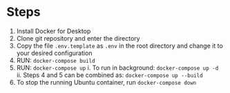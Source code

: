 # Steps
  1. Install Docker for Desktop
  2. Clone git repository and enter the directory
  3. Copy the file `.env.template` as `.env` in the root directory and change it to your desired configuration
  4. RUN: `docker-compose build`
  5. RUN: `docker-compose up`
    i. To run in background: `docker-compose up -d`
   ii. Steps 4 and 5 can be combined as: `docker-compose up --build`
  6. To stop the running Ubuntu container, run `docker-compose down`
